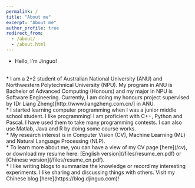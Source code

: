 ```yaml
---
permalink: /
title: "About me"
excerpt: "About me"
author_profile: true
redirect_from: 
  - /about/
  - /about.html
---
```


* Hello, I’m Jinguo!
<br>
* I am a 2+2 student of Australian National University (ANU) and Northwestern Polytechnical University (NPU). My program in ANU is Bachelor of Advanced Computing (Honours)
and my major in NPU is Software Engineering. Currently, I am doing my honours project supervised by (Dr Liang Zheng)[http://www.liangzheng.com.cn/] in ANU.
<br>
* I started learning computer programming when I was a junior middle school student. I like programming! I am proficient with C++, Python and Pascal. I have used them to take many programming contests. I can also use Matlab, Java and R by doing some course works.
<br>
* My research interest is in Computer Vision (CV), Machine Learning (ML) and Natural Language Processing (NLP). 
<br>
* To learn more about me, you can have a view of my CV page [here](/cv), or download my resume here: [English version](/files/resume_en.pdf) or [Chinese version](/files/resume_cn.pdf).
<br>
* I like writing blogs to summarize the knowledge or record my interesting experiments. I like sharing and discussing things with others. Visit my Chinese blog [here](https://blog.djinguo.com)!


